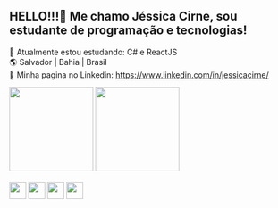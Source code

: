## HELLO!!!👋 Me chamo Jéssica Cirne, sou estudante de programação e tecnologias!
🧐 Atualmente estou estudando: C# e ReactJS <br>
🌎 Salvador | Bahia | Brasil <br>
📲 Minha pagina no Linkedin: <href>https://www.linkedin.com/in/jessicacirne/</href>
<div>
  <img height="150em" src="https://github-readme-stats-eight-theta.vercel.app/api?username=jessicacirne&show_icons=true&theme=dracula&include_all_commits=true&count_private=true"/>
  <img height="150em" src="https://github-readme-stats-eight-theta.vercel.app/api/top-langs/?username=jessicacirne&layout=compact&langs_count=8&theme=dracula"/>
</div>
<br>
<div>
  <img height="30em" src="https://cdn.jsdelivr.net/gh/devicons/devicon/icons/csharp/csharp-original.svg"/>  
  <img height="30em" src="https://cdn.jsdelivr.net/gh/devicons/devicon/icons/css3/css3-original.svg" />  
  <img height="30em" src="https://cdn.jsdelivr.net/gh/devicons/devicon/icons/html5/html5-original.svg" />  
  <img height="30em"src="https://cdn.jsdelivr.net/gh/devicons/devicon/icons/react/react-original.svg" />       
</div>
<br>

